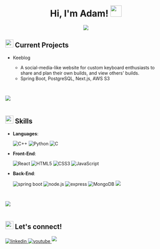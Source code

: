 <h1 align="center"><b>Hi, I'm Adam! </b><img src="https://media.giphy.com/media/hvRJCLFzcasrR4ia7z/giphy.gif" width="35"></h1>
  
<!--  -->
<p align="center">
  <a href="https://github.com/DenverCoder1/readme-typing-svg"><img src="https://readme-typing-svg.herokuapp.com?font=Time+New+Roman&amp;color=cyan&amp;size=25&amp;center=true&amp;vCenter=true&amp;width=600&amp;height=100&amp;lines=Computer+Science+Student+At+UGA;Full-Stack+Developer;Custom+Keyboard+Enthusiast"></a>
</p>
<div style={}>
<h2><img src="https://media3.giphy.com/media/v1.Y2lkPTc5MGI3NjExbXdkMmtibGxyZmlmODdsYnExb2ZrYjMxNWNweW43ZHY1anFvMGNudiZlcD12MV9pbnRlcm5hbF9naWZfYnlfaWQmY3Q9cw/Oj25fisQ3zhukVWY96/giphy.gif" width="25px"> <strong>Current Projects</strong></h2></div>
<p></p>
<ul>
<li>Keeblog</li>
  <ul>
    <li>A social-media-like website for custom keyboard enthusiasts to share and plan their own builds, and view others' builds.</li>
    <li>Spring Boot, PostgreSQL, Next.js, AWS S3</li>
  </ul>
</ul>
<br>
<p><img src="https://user-images.githubusercontent.com/73097560/115834477-dbab4500-a447-11eb-908a-139a6edaec5c.gif"><br><br></p>
<h2 id="-skills"><img src="https://media.giphy.com/media/GsSftOXDkxwEs5DOrf/giphy.gif?cid=ecf05e47zyivdq5nf8z16r3tyfthvftotptbk8zgrs4r96fv&ep=v1_stickers_related&rid=giphy.gif&ct=s" width="25px"><b> Skills</b></h2>
<p align="center">
</p><ul>
<li>
<p><strong>Languages</strong>:</p>
<p>
<img src="https://img.shields.io/badge/Java-%23ED8B00.svg?style=for-the-badge&logo=openjdk&logoColor=white" alt="C++">
<img src="https://img.shields.io/badge/Python%20-%2314354C.svg?style=for-the-badge&amp;logo=python&amp;logoColor=white" alt="Python"> <img src="https://img.shields.io/badge/C%20-%232370ED.svg?style=for-the-badge&amp;logo=c&amp;logoColor=white" alt="C"></p>
</li>
</ul>
<ul>
<li>
<p><strong>Front-End</strong>:</p>
<p><img src="https://img.shields.io/badge/React-%2320232a.svg?style=for-the-badge&logo=react&logoColor=%2361DAFB" alt="React">
<img src="https://img.shields.io/badge/HTML5%20-%23E34F26.svg?style=for-the-badge&amp;logo=html5&amp;logoColor=white" alt="HTML5">
<img src="https://img.shields.io/badge/CSS%20-%231572B6.svg?style=for-the-badge&amp;logo=css3&amp;logoColor=white" alt="CSS3">
<img src="https://img.shields.io/badge/JavaScript%20-%23F7DF1E.svg?style=for-the-badge&amp;logo=javascript&amp;logoColor=black" alt="JavaScript"></p>
</li>
</ul>
<ul>
<li>
<p><strong>Back-End</strong>:</p>
<p><img src="https://img.shields.io/badge/Spring%20Boot-6DB33F?logo=springboot&logoColor=fff&style=for-the-badge" alt="spring boot">
<img src="https://img.shields.io/badge/Node.js-6DA55F?logo=node.js&logoColor=white&style=for-the-badge" alt="node.js">
<img src="https://img.shields.io/badge/Express.js-%23404d59.svg?logo=express&logoColor=%2361DAFB&style=for-the-badge" alt="express">
<img src="https://img.shields.io/badge/MongoDB-%234ea94b.svg?logo=mongodb&logoColor=white&style=for-the-badge" alt="MongoDB">
<img src="https://img.shields.io/badge/MySQL-4479A1?logo=mysql&logoColor=fff&style=for-the-badge"></p>
</li>
</ul>
<br>
<p><img src="https://user-images.githubusercontent.com/73097560/115834477-dbab4500-a447-11eb-908a-139a6edaec5c.gif"><br><br></p>
<h2 id="-skills"><img src="https://media.giphy.com/media/i00Ho1s3v7BVQ5qBLp/giphy.gif?cid=ecf05e47zyivdq5nf8z16r3tyfthvftotptbk8zgrs4r96fv&ep=v1_stickers_related&rid=giphy.gif&ct=s" width="25px"><b> Let's connect!</b></h2>
<div align="left">
<a href="https://linkedin.com/in/adambrams" target="_blank">
<img src="https://img.shields.io/badge/linkedin-%2300acee.svg?color=405DE6&amp;style=for-the-badge&amp;logo=linkedin&amp;logoColor=white" alt="linkedin" style="margin-bottom: 5px;">
</a>
<a href="https://youtube.com/@duckkeebs"><img src="https://img.shields.io/badge/YouTube-%23FF0000.svg?logo=YouTube&logoColor=white&style=for-the-badge" alt="youtube" style="margin-bottom: 5px;">
</a>
<img src="https://img.shields.io/badge/Discord: ducky04-%235865F2.svg?&logo=discord&logoColor=white&style=for-the-badge" style="margin-bottom: 5px;">
</div>
<br>
